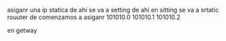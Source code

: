 asiganr una ip statica
de ahi se va a setting
de ahi en sitting se va a  srtatic rouuter 
de comenzamos a asiganr 
101010.0
101010.1
101010.2

en getway 